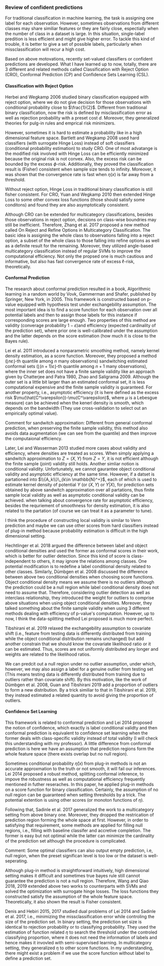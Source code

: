 ### Review of confident predictions
For traditional classification in machine learning, the task is assigning one label for each observation. However, sometimes observations from different classes may share similiar features or they are fairly close, espectially when the number of class in a dataset is large. In this situation, single-label predition is less efficient and might give higher error. To tackle this kind of trouble, it is better to give a set of possible labels, particularly when missclassification will recur a high cost.

Based on above motovations, recently set-valued classifiers or confident predictions are developed. What I have learned up to now, totally, there are 3 different and related methods called Classification with Reject Option (CRO), Conformal Prediction (CP) and Confidence Sets Learning (CSL).


#### Classification with Reject Option
Herbei and Wegkamp 2006 studied binary classification equipped with reject option, where we do not give decision for those observations with conditional probability close to $\frac{1}{2}$. Different from traditional binary classification, now the risk is defined by misclassification error as well as rejection probability with a preset cost $d$. Moreover, they generalized theories for pulg-in rules and emprical risk minimizers. 

However, sometimes it is hard to estimate a probability like in a high dimensional feature space. Bartlett and Wegkamp 2008 used hard classifiers (with surrogate Hinge Loss) instead of soft classifiers (conditional probability estimation) to study CRO. One of most advatange is the modified risk involved with Hinge Loss can be efficiently minimized because the original risk is not convex. Also, the excess risk can be bounded by the excess $\phi$-risk. Additionally, they proved the classification result is (Fisher) consistent when sample size tends to infinity. Moreover, it was shown that the convergence rate is fast when $\eta(x)$ is far away from a threshold.

Without reject option, Hinge Loss in traditional binary classification is still fisher consistent. For CRO, Yuan and Wegkamp 2010 then extended Hinge Loss to some other convex loss functions (those should satisfy some conditons) and found they are also asymptotically consistent.

Although CRO can be extended for multicategory classifications, besides those observations in reject option, decsions on class-wise boundries may still be inefficient. Therefore, Zhang et al. 2017 proposed a new method called On Reject and Refine Options in Multicategory Classification. The basic idea is assigning the whole class to observations falling into a reject option, a subset of the whole class to those falling into refine options as well as a definite result for the remaining. Moreover, they utilized angle-based multicategory classification instead of regular SVMs to improve the computational efficiency. Not only the propsed one is much cautious and informative, but also has fast convergence rate of excess $\ell$-risk, theoretically.


#### Conformal Prediction

The research about conformal prediction resulted in a book, Algorithmic learning in a random world by Vovk, Gammerman and Shafer, published by Springer, New York, in 2005. This framework is constructed based on p-value equipped with hypothesis test under exchangebility assumption. The most important idea is to find a score function for each observation over all potential labels and then to assign those labels for this instance if corresponding scores are large enough. Two properties of this method are validity (converage probability $1-\varepsilon$)and efficiency (expected cardinality of the prediction set), where prior one is well-calibrated under the assumption and the latter depends on the score estimation (how much it is close to the Bayes rule).

Lei et al. 2011 introduced a nonparametric smoothing method, namely kernel density estimation, as a score function. Moreover, they proposed a method ($\lfloor n\varepsilon \rfloor$-th quantile among $n$ many observations) sandwitching estimated conformal sets ($\lfloor (n+1)\varepsilon \rfloor$-th quantile among $n+1$ many observations), where the inner set does not have a finite sample validity like an approach given by Chatterjee and Patra 1980, Zhao and Saligrama 2009. Although the outer set is a little bit larger than an estimated conformal set, it is less computational expensive and the finite sample validity is guaranteed. For another property, i.e., asymptotic efficiency (it is here defined as the excess risk $\mu(\hat{C^\varepsilon})-\mu(C^\varepsilon)$, where $\mu$ is a Lebesgue measure) can be achieved when the kenerl density is smooth, which depends on the bandwidth (They use cross-validation to select out an empirically optimal value).

Comment for sandwitch approximation: Different from general conformal prediction, when preserving the finite sample validity, this method also avoids data augmentation (we can see from the quantile) and then improve the computaional efficiency.

Later, Lei and Wasserman 2013 studied more cases about validity and efficiency, where densities are treated as scores. When simply applying a sandwitch approximation to $Z=(X, Y)$ from $Z=Y$, it is not efficient although the finite sample (joint) validity still holds. Another simliar notion is conditional validity. Unfortunately, we cannot gaurantee object conditional validity and asymptotic efficiency at the same time. However, if a datset is partationed into $\\{A_k\\}\_{k\in \mathbb{N}^+}$, each of which is used to estimate kernel density of potential $Y$ (or $(X, Y)$ or $Y|X$), for prediction sets obtained by above sandwitch approximation over all partations, thus finite sample local validity as well as asymptotic conditional validity can be achieved. when talking about convergence rate for asymptotic efficiency, besides the requriement of smoothness for density estimation, it is also related to the partation (of course we can treat it as a parameter to tune).

I think the procedure of constructing local validity is similar to Venn prediction and maybe we can use other scores from hard classifiers instead of plug-in method because probability estimation is difficult in the high dimensional setting.

Hechtlinger et al. 2018 argued the difference between label and object conditional densities and used the former as conformal scores in their work, which is better for outlier detection. Since this kind of score is class-independent to others, it may ignore the relations among classes. One potential modification is to redefine a label conditional density related to other classes. Similarly, 
Dümbgen et al. 2008 discussed the difference between above two conditional densities when choosing score functions. Object conditional density means we assume there is no outliers although the prediction could be a null region while label conditional density does not need to assume that. Therefore, considering outlier detection as well as interclass relationship, they introduced the weight for outliers to comprise above situations when using object conditional densities. Moreover, they talked something about the finite sample validity when using 3 different methods dealing with efficiency of p-value's computation. However, up to now, I think the data-splitting method Lei proposed is much more perfect.

Tibshirani et al. 2019 relaxed the exchangebility assumption to covariate shift (i.e., feature from testing data is differently distributed from training while the object conditional distribution remains unchanged) but add another constrain that we should know the covariate likelihood ratio or it can be estimated. Thus, scores are not uniformly distributed any longer and weights are related to the likelihood ratios.

We can predcit out a null region under no outlier assumption, under which, however, we may also assign a label for a genuine outlier from testing set (This means testing data is differently distributed from training due to outliers rather than covariate shift). By this motivation, like the work of Dümbgen et al. 2008, Guan and Tibshirani 2019 add a proportion of outliers to form a new distribution. By a trick similiar to that in Tibshirani et al. 2019, they instead estimated a related quantity to avoid giving the proportion of outliers.

#### Confidence Set Learning

This framework is related to conformal prediction and Lei 2014 proposed the notion of confidence, which exactly is label conditional validty and then conformal prediction is equivalent to confidence set learning when the former deals with class-specific validity instead of total validity (I will check this understanding with my professor). A little difference from conformal prediction is here we have an assumption that prediction regions form the whole feature space (there exists overlap but no null region).

Sometimes conditional probability $\hat\eta(x)$ from plug-in methods is not an accurate approxmation to the truth or not smooth, it will fail our inferences. Lei 2014 proposed a robust method, splitting conformal inference, to impove the robustness as well as computational efficiency frequently mentioned in futher reseraches. In this paper, he applied plug-in methods on a score function for binary classification. Certainly, the assumption of no null region can be guaranteed when setting thresholds by a trick. The potential extention is using other scores (or monoton functions of $\eta$).

Following that, Sadinle et al. 2017 generalized the work to a multicategory setting from above binary one. Moreover, they dropped the restrication of prediction region forming the whole space at first. However, in order to satisfying that requirement, some methods are applied for filling null regions, i.e., filling with baseline classifer and accretive completion. The former is easy but not optimal
while the latter can minimize the cardinality of the prediction set although the procedure is complicated.

Comment: Some optimal classifiers can also output empty prediction, i.e, null region, when the preset significan level is too low or the dataset is well-seperating.

Although plug-in method is straightforward intuitively, high dimensional setting makes it difficult and sometimes true bayes rule still cannot guarantee the prediction is not a null region. Therefore, Wang and Qiao 2018, 2019 extended above two works to counterparts with SVMs and solved the optimization with surrogate hinge losses. The loss functions they constructed satisfy the assumption of the whole feature space. Theoretically, it also shown the result is Fisher consistent.

Denis and Hebiri 2015, 2017 studied dual problems of Lei 2014 and Sadinle et al. 2017, i.e., minimizing the missclassification error while controling the size of the prediction set. In binary setting, the prediction set size is identical to rejection probability or to classifying probability. They used the estimation of function related $\eta$ to search the threshold under the controled classifying proportion, where it does not need the information of labels and hence makes it invovled with semi-supervised learning. In multicategory setting, they generalized $\eta$ to other score functions. In my understanding, there might exist a problem if we use the score function without label to define a prediction set.












